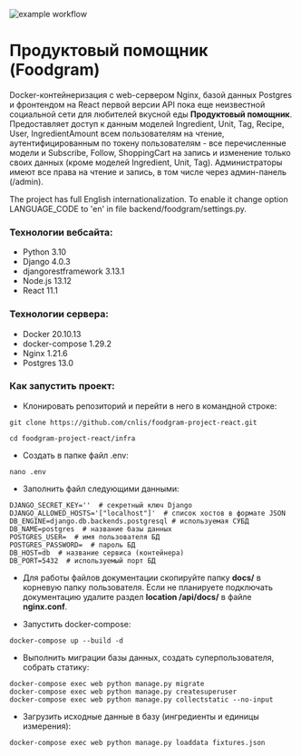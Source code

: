 ![example workflow](https://github.com/cnlis/foodgram-project-react/actions/workflows/foodgram_workflow.yml/badge.svg)

# Продуктовый помощник (Foodgram)

Docker-контейнеризация c web-сервером Nginx, базой данных Postgres и фронтендом 
на React первой версии API пока еще неизвестной социальной сети для любителей 
вкусной еды **Продуктовый помощник**.
Предоставляет доступ к данным моделей Ingredient, Unit, Tag, Recipe, User, 
IngredientAmount всем пользователям на чтение, аутентифицированным 
по токену пользователям - все перечисленные модели и Subscribe, Follow, 
ShoppingCart на запись и изменение только своих данных 
(кроме моделей Ingredient, Unit, Tag). 
Администраторы имеют все права на чтение и запись, в том числе 
через админ-панель (/admin).

The project has full English internationalization. To enable it change option
LANGUAGE_CODE to 'en' in file backend/foodgram/settings.py.

### Технологии вебсайта:
- Python 3.10
- Django 4.0.3
- djangorestframework 3.13.1
- Node.js 13.12
- React 11.1

### Технологии сервера:
- Docker 20.10.13
- docker-compose 1.29.2
- Nginx 1.21.6
- Postgres 13.0

### Как запустить проект:

- Клонировать репозиторий и перейти в него в командной строке:

```console
git clone https://github.com/cnlis/foodgram-project-react.git
```

```console
cd foodgram-project-react/infra
```

- Создать в папке файл .env:
```console
nano .env
```
- Заполнить файл следующими данными:
```
DJANGO_SECRET_KEY=''  # секретный ключ Django
DJANGO_ALLOWED_HOSTS='["localhost"]'  # список хостов в формате JSON
DB_ENGINE=django.db.backends.postgresql # используемая СУБД
DB_NAME=postgres  # название базы данных
POSTGRES_USER=  # имя пользователя БД
POSTGRES_PASSWORD=  # пароль БД
DB_HOST=db  # название сервиса (контейнера)
DB_PORT=5432  # используемый порт БД
```

- Для работы файлов документации скопируйте папку **docs/** в корневую папку 
пользователя. Если не планируете подключать документацию удалите раздел
**location /api/docs/** в файле **nginx.conf**.

- Запустить docker-compose:

```console
docker-compose up --build -d
```

- Выполнить миграции базы данных, создать суперпользователя, собрать статику:

```console
docker-compose exec web python manage.py migrate
docker-compose exec web python manage.py createsuperuser
docker-compose exec web python manage.py collectstatic --no-input
```

- Загрузить исходные данные в базу (ингредиенты и единицы измерения):

```console
docker-compose exec web python manage.py loaddata fixtures.json
```
